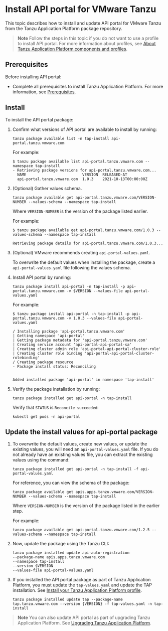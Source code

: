 # Install API portal for VMware Tanzu

This topic describes how to install and update API portal for VMware Tanzu
from the Tanzu Application Platform package repository.

>**Note** Follow the steps in this topic if you do not want to use a profile to install API portal. 
For more information about profiles, see [About Tanzu Application Platform components and profiles](../about-package-profiles.hbs.md).

## <a id='prereqs'></a>Prerequisites

Before installing API portal:

- Complete all prerequisites to install Tanzu Application Platform. For more information, see [Prerequisites](../prerequisites.md).

## <a id='install'></a> Install

To install the API portal package:

1. Confirm what versions of API portal are available to install by running:

    ```console
    tanzu package available list -n tap-install api-portal.tanzu.vmware.com
    ```

    For example:

    ```console
    $ tanzu package available list api-portal.tanzu.vmware.com --namespace tap-install
    - Retrieving package versions for api-portal.tanzu.vmware.com...
      NAME                         VERSION  RELEASED-AT
      api-portal.tanzu.vmware.com  1.0.3    2021-10-13T00:00:00Z
    ```

2. (Optional) Gather values schema.

    ```console
    tanzu package available get api-portal.tanzu.vmware.com/VERSION-NUMBER --values-schema --namespace tap-install
    ```

    Where `VERSION-NUMBER` is the version of the package listed earlier.

    For example:

    ```console
    $ tanzu package available get api-portal.tanzu.vmware.com/1.0.3 --values-schema --namespace tap-install

    Retrieving package details for api-portal.tanzu.vmware.com/1.0.3...

    ```

3. (Optional) VMware recommends creating `api-portal-values.yaml`.

   To overwrite the default values when installing the package, create a `api-portal-values.yaml` file following the values schema.

4. Install API portal by running:

    ```console
    tanzu package install api-portal -n tap-install -p api-portal.tanzu.vmware.com -v $VERSION --values-file api-portal-values.yaml
    ```

    For example:

    ```console
    $ tanzu package install api-portal -n tap-install -p api-portal.tanzu.vmware.com -v 1.0.3 --values-file api-portal-values.yaml

    / Installing package 'api-portal.tanzu.vmware.com'
    | Getting namespace 'api-portal'
    | Getting package metadata for 'api-portal.tanzu.vmware.com'
    | Creating service account 'api-portal-api-portal-sa'
    | Creating cluster admin role 'api-portal-api-portal-cluster-role'
    | Creating cluster role binding 'api-portal-api-portal-cluster-rolebinding'
    / Creating package resource
    - Package install status: Reconciling


    Added installed package 'api-portal' in namespace 'tap-install'
    ```

5. Verify the package installation by running:

    ```console
    tanzu package installed get api-portal -n tap-install
    ```

   Verify that `STATUS` is `Reconcile succeeded`:

    ```console
    kubectl get pods -n api-portal
    ```

## <a id='update-values'></a>Update the install values for api-portal package

1. To overwrite the default values, create new values, or update the existing values, you will need an
   `api-portal-values.yaml` file. If you do not already have an existing values file, you can extract the existing values using the command:

    ```console
    tanzu package installed get api-portal -n tap-install -f api-portal-values.yaml
    ```

   For reference, you can view the schema of the package:

    ```console
    tanzu package available get apis.apps.tanzu.vmware.com/VERSION-NUMBER --values-schema --namespace tap-install
    ```

   Where `VERSION-NUMBER` is the version of the package listed in the earlier step.

   For example:

    ```console
    tanzu package available get api-portal.tanzu.vmware.com/1.2.5 --values-schema --namespace tap-install
   ```

2. Now, update the package using the Tanzu CLI:

    ```console
    tanzu package installed update api-auto-registration
    --package-name apis.apps.tanzu.vmware.com
    --namespace tap-install
    --version $VERSION
    --values-file api-portal-values.yaml
    ```


3. If you installed the API portal package as part of Tanzu Application Platform, you must update the `tap-values.yaml` and update the TAP installation.
   See [Install your Tanzu Application Platform profile](../install.hbs.md#install-profile).

   ```console
   tanzu package installed update tap --package-name tap.tanzu.vmware.com --version {VERSION} -f tap-values.yaml -n tap-install
   ```
>**Note** You can also update API portal as part of upgrading Tanzu Application Platform. See [Upgrading Tanzu Application Platform](../upgrading.hbs.md).
